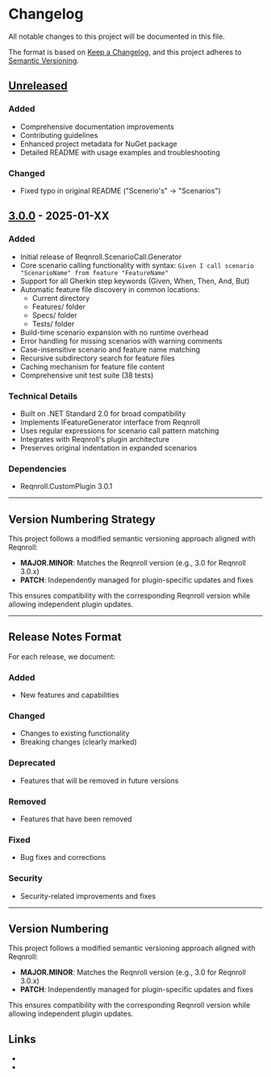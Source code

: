 # Changelog

All notable changes to this project will be documented in this file.

The format is based on [Keep a Changelog](https://keepachangelog.com/en/1.0.0/),
and this project adheres to [Semantic Versioning](https://semver.org/spec/v2.0.0.html).

## [Unreleased]

### Added
- Comprehensive documentation improvements
- Contributing guidelines
- Enhanced project metadata for NuGet package
- Detailed README with usage examples and troubleshooting

### Changed
- Fixed typo in original README ("Scenerio's" → "Scenarios")

## [3.0.0] - 2025-01-XX

### Added
- Initial release of Reqnroll.ScenarioCall.Generator
- Core scenario calling functionality with syntax: `Given I call scenario "ScenarioName" from feature "FeatureName"`
- Support for all Gherkin step keywords (Given, When, Then, And, But)
- Automatic feature file discovery in common locations:
  - Current directory
  - Features/ folder
  - Specs/ folder
  - Tests/ folder
- Build-time scenario expansion with no runtime overhead
- Error handling for missing scenarios with warning comments
- Case-insensitive scenario and feature name matching
- Recursive subdirectory search for feature files
- Caching mechanism for feature file content
- Comprehensive unit test suite (38 tests)

### Technical Details
- Built on .NET Standard 2.0 for broad compatibility
- Implements IFeatureGenerator interface from Reqnroll
- Uses regular expressions for scenario call pattern matching
- Integrates with Reqnroll's plugin architecture
- Preserves original indentation in expanded scenarios

### Dependencies
- Reqnroll.CustomPlugin 3.0.1

---

## Version Numbering Strategy

This project follows a modified semantic versioning approach aligned with Reqnroll:

- **MAJOR.MINOR**: Matches the Reqnroll version (e.g., 3.0 for Reqnroll 3.0.x)
- **PATCH**: Independently managed for plugin-specific updates and fixes

This ensures compatibility with the corresponding Reqnroll version while allowing independent plugin updates.

---

## Release Notes Format

For each release, we document:

### Added
- New features and capabilities

### Changed
- Changes to existing functionality
- Breaking changes (clearly marked)

### Deprecated
- Features that will be removed in future versions

### Removed
- Features that have been removed

### Fixed
- Bug fixes and corrections

### Security
- Security-related improvements and fixes

---

## Version Numbering

This project follows a modified semantic versioning approach aligned with Reqnroll:

- **MAJOR.MINOR**: Matches the Reqnroll version (e.g., 3.0 for Reqnroll 3.0.x)  
- **PATCH**: Independently managed for plugin-specific updates and fixes

This ensures compatibility with the corresponding Reqnroll version while allowing independent plugin updates.

## Links

- [Unreleased]: https://github.com/zelda1link3/Reqnroll.ScenarioCall.Generator/compare/v3.0.0...HEAD
- [3.0.0]: https://github.com/zelda1link3/Reqnroll.ScenarioCall.Generator/releases/tag/v3.0.0